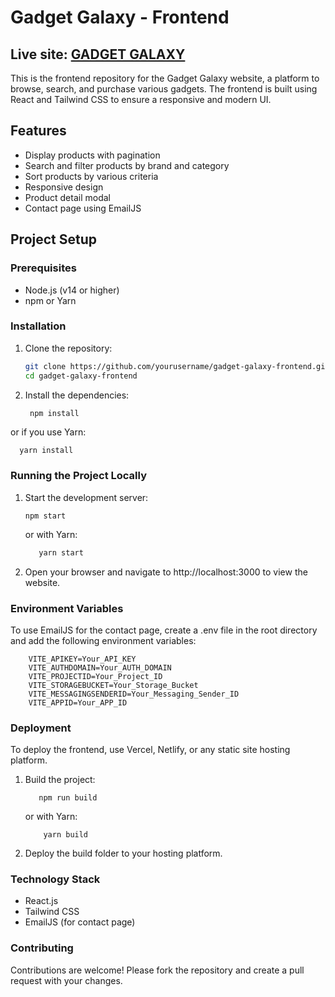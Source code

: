 # Gadget Galaxy - Frontend
## Live site: [GADGET GALAXY](https://gadget-galaxybd.netlify.app)

This is the frontend repository for the Gadget Galaxy website, a platform to browse, search, and purchase various gadgets. The frontend is built using React and Tailwind CSS to ensure a responsive and modern UI.

## Features

- Display products with pagination
- Search and filter products by brand and category
- Sort products by various criteria
- Responsive design
- Product detail modal
- Contact page using EmailJS

## Project Setup

### Prerequisites

- Node.js (v14 or higher)
- npm or Yarn

### Installation

1. Clone the repository:

   ```bash
   git clone https://github.com/yourusername/gadget-galaxy-frontend.git
   cd gadget-galaxy-frontend

2. Install the dependencies:

    ```bash
     npm install
  or if you use Yarn:

      yarn install

### Running the Project Locally

1. Start the development server:

       npm start
   or with Yarn:

    ```bash
       yarn start

2. Open your browser and navigate to http://localhost:3000 to view the website.

### Environment Variables

To use EmailJS for the contact page, create a .env file in the root directory and add the following environment variables:


        VITE_APIKEY=Your_API_KEY
        VITE_AUTHDOMAIN=Your_AUTH_DOMAIN
        VITE_PROJECTID=Your_Project_ID
        VITE_STORAGEBUCKET=Your_Storage_Bucket
        VITE_MESSAGINGSENDERID=Your_Messaging_Sender_ID
        VITE_APPID=Your_APP_ID

### Deployment
To deploy the frontend, use Vercel, Netlify, or any static site hosting platform.

1. Build the project:
     
          npm run build

   or with Yarn:

           yarn build

2. Deploy the build folder to your hosting platform.

### Technology Stack
- React.js
- Tailwind CSS
- EmailJS (for contact page)

### Contributing
Contributions are welcome! Please fork the repository and create a pull request with your changes.
